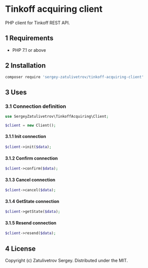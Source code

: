 # Tinkoff acquiring client

PHP client for Tinkoff REST API.

## 1 Requirements

- PHP 7.1 or above

## 2 Installation

```sh
composer require 'sergey-zatulivetrov/tinkoff-acquiring-client'
```

## 3 Uses

### 3.1 Сonnection definition

```php
use SergeyZatulivetrov\TinkoffAcquiring\Client;

$client = new Client();
```

#### 3.1.1 Init connection

```php
$client->init($data);
```

#### 3.1.2 Confirm connection

```php
$client->confirm($data);
```

#### 3.1.3 Cancel connection

```php
$client->cancel($data);
```

#### 3.1.4 GetState connection

```php
$client->getState($data);
```

#### 3.1.5 Resend connection

```php
$client->resend($data);
```

## 4 License

Copyright (c) Zatulivetrov Sergey. Distributed under the MIT.
